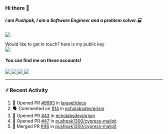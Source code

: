 ### Hi there 👋


##### I am Pushpak, I am a Software Engineer and a problem solver.💻

![](https://komarev.com/ghpvc/?username=pushpak1300)

 Would like to get in touch? here is my public key 
 <br> <a href='https://keybase.io/pushpak1300'><img src="https://img.shields.io/keybase/pgp/pushpak1300?color=pinl&label=PGP&style=for-the-badge"/></a></br>
#### You can find me on these accounts!
<p>
<a href='https://twitter.com/pushpak1300'><a href="https://pushpak1300.me/" target="_blank">
  <img src="https://img.shields.io/badge/website-%23E34F26.svg?&style=for-the-badge" />
</a> 
 
 <a href="https://twitter.com/pushpak1300" target="_blank">
  <img src="https://img.shields.io/badge/twitter-%231DA1F2.svg?&style=for-the-badge&logo=twitter&logoColor=white" />
</a> 

<a href="https://www.linkedin.com/in/pushpak-c-286b17b1/" target="_blank">
  <img src="https://img.shields.io/badge/linkedin-%230077B5.svg?&style=for-the-badge&logo=linkedin&logoColor=white" />
</a> 

<a href="https://dev.to/pushpak1300/" target="_blank">
  <img src="http://img.shields.io/badge/dev.to-gray?style=for-the-badge&logo=dev.to&?logoColor=white?logoWidth=100?label=" />
</a> 


</p>

---

### ⚡ Recent Activity

<!--START_SECTION:activity-->
1. 💪 Opened PR [#9993](https://github.com/laravel/docs/pull/9993) in [laravel/docs](https://github.com/laravel/docs)
2. 🗣 Commented on [#14](https://github.com/echolabsdev/prism/issues/14#issuecomment-2439400021) in [echolabsdev/prism](https://github.com/echolabsdev/prism)
3. 💪 Opened PR [#43](https://github.com/echolabsdev/prism/pull/43) in [echolabsdev/prism](https://github.com/echolabsdev/prism)
4. 💪 Opened PR [#47](https://github.com/pushpak1300/cypress-mailpit/pull/47) in [pushpak1300/cypress-mailpit](https://github.com/pushpak1300/cypress-mailpit)
5. 🎉 Merged PR [#46](https://github.com/pushpak1300/cypress-mailpit/pull/46) in [pushpak1300/cypress-mailpit](https://github.com/pushpak1300/cypress-mailpit)
<!--END_SECTION:activity-->
